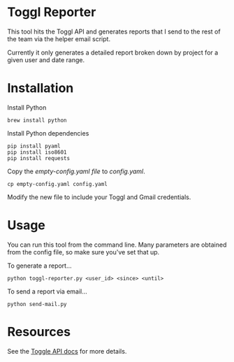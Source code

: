 # Toggl Reporter
This tool hits the Toggl API and generates reports that I send to the rest of the team via the helper email script.

Currently it only generates a detailed report broken down by project for a given user and date range.

# Installation

Install Python

    brew install python

Install Python dependencies

    pip install pyaml
    pip install iso8601
    pip install requests

Copy the _empty-config.yaml file_ to _config.yaml_.

    cp empty-config.yaml config.yaml

Modify the new file to include your Toggl and Gmail credentials.

# Usage

You can run this tool from the command line. Many parameters are obtained
from the config file, so make sure you've set that up.

To generate a report...

    python toggl-reporter.py <user_id> <since> <until>

To send a report via email...

    python send-mail.py

# Resources

See the [Toggle API docs](https://github.com/toggl/toggl_api_docs) for more details.
